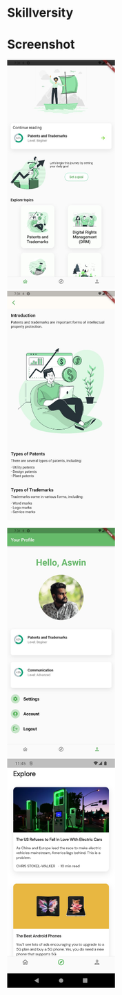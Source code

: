 # Skillversity

# Screenshot
 <img src="/ss/2.jpeg" alt="drawing" width="250"/>&nbsp;&nbsp;&nbsp;&nbsp;<img src="/ss/3.jpeg" alt="drawing" width="250"/>&nbsp;&nbsp;&nbsp;&nbsp;  
  
    
    
<img src="/ss/6.jpeg" alt="drawing" width="250"/>&nbsp;&nbsp;&nbsp;&nbsp; <img src="/ss/5.png" alt="drawing" width="250"/>
